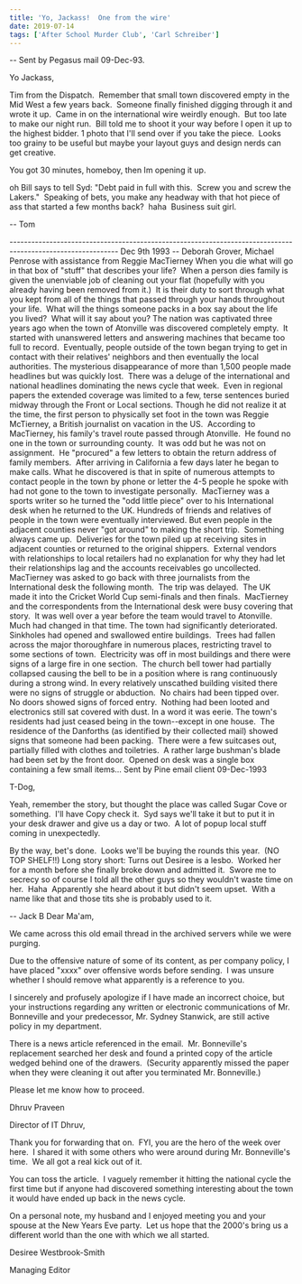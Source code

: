 ```yaml
---
title: 'Yo, Jackass!  One from the wire'
date: 2019-07-14
tags: ['After School Murder Club', 'Carl Schreiber']
---
```


-- Sent by Pegasus mail 09-Dec-93.

Yo Jackass,

Tim from the Dispatch.  Remember that small town discovered empty in the Mid West a few years back.  Someone finally finished digging through it and wrote it up.  Came in on the international wire weirdly enough.  But too late to make our night run.  Bill told me to shoot it your way before I open it up to the highest bidder. 1 photo that I'll send over if you take the piece.  Looks too grainy to be useful but maybe your layout guys and design nerds can get creative.

You got 30 minutes, homeboy, then Im opening it up.

oh Bill says to tell Syd: "Debt paid in full with this.  Screw you and screw the Lakers."  Speaking of bets, you make any headway with that hot piece of ass that started a few months back?  haha  Business suit girl.

-- Tom

------------------------------------------------------------------------------------------------------------ Dec 9th 1993 -- Deborah Grover, Michael Penrose with assistance from Reggie MacTierney When you die what will go in that box of "stuff" that describes your life?  When a person dies family is given the unenviable job of cleaning out your flat (hopefully with you already having been removed from it.)  It is their duty to sort through what you kept from all of the things that passed through your hands throughout your life.  What will the things someone packs in a box say about the life you lived?  What will it say about you? The nation was captivated three years ago when the town of Atonville was discovered completely empty.  It started with unanswered letters and answering machines that became too full to record.  Eventually, people outside of the town began trying to get in contact with their relatives' neighbors and then eventually the local authorities. The mysterious disappearance of more than 1,500 people made headlines but was quickly lost.  There was a deluge of the international and national headlines dominating the news cycle that week.  Even in regional papers the extended coverage was limited to a few, terse sentences buried midway through the Front or Local sections. Though he did not realize it at the time, the first person to physically set foot in the town was Reggie McTierney, a British journalist on vacation in the US.  According to MacTierney, his family's travel route passed through Atonville.  He found no one in the town or surrounding county.  It was odd but he was not on assignment.  He "procured" a few letters to obtain the return address of family members.  After arriving in California a few days later he began to make calls. What he discovered is that in spite of numerous attempts to contact people in the town by phone or letter the 4-5 people he spoke with had not gone to the town to investigate personally.  MacTierney was a sports writer so he turned the "odd little piece" over to his International desk when he returned to the UK. Hundreds of friends and relatives of people in the town were eventually interviewed. But even people in the adjacent counties never "got around" to making the short trip.  Something always came up.  Deliveries for the town piled up at receiving sites in adjacent counties or returned to the original shippers.  External vendors with relationships to local retailers had no explanation for why they had let their relationships lag and the accounts receivables go uncollected. MacTierney was asked to go back with three journalists from the International desk the following month.  The trip was delayed.  The UK made it into the Cricket World Cup semi-finals and then finals.  MacTierney and the correspondents from the International desk were busy covering that story.  It was well over a year before the team would travel to Atonville.  Much had changed in that time. The town had significantly deteriorated.  Sinkholes had opened and swallowed entire buildings.  Trees had fallen across the major thoroughfare in numerous places, restricting travel to some sections of town.  Electricity was off in most buildings and there were signs of a large fire in one section.  The church bell tower had partially collapsed causing the bell to be in a position where is rang continuously during a strong wind. In every relatively unscathed building visited there were no signs of struggle or abduction.  No chairs had been tipped over.  No doors showed signs of forced entry.  Nothing had been looted and electronics still sat covered with dust. In a word it was eerie. The town's residents had just ceased being in the town--except in one house.  The residence of the Danforths (as identified by their collected mail) showed signs that someone had been packing.  There were a few suitcases out, partially filled with clothes and toiletries.  A rather large bushman's blade had been set by the front door.  Opened on desk was a single box containing a few small items... Sent by Pine email client 09-Dec-1993

T-Dog,

Yeah, remember the story, but thought the place was called Sugar Cove or something.  I'll have Copy check it.  Syd says we'll take it but to put it in your desk drawer and give us a day or two.  A lot of popup local stuff coming in unexpectedly.

By the way, bet's done.  Looks we'll be buying the rounds this year.  (NO TOP SHELF!!) Long story short: Turns out Desiree is a lesbo.  Worked her for a month before she finally broke down and admitted it.  Swore me to secrecy so of course I told all the other guys so they wouldn't waste time on her.  Haha  Apparently she heard about it but didn't seem upset.  With a name like that and those tits she is probably used to it.

-- Jack B Dear Ma'am,

We came across this old email thread in the archived servers while we were purging. 

Due to the offensive nature of some of its content, as per company policy, I have placed "xxxx" over offensive words before sending.  I was unsure whether I should remove what apparently is a reference to you.

I sincerely and profusely apologize if I have made an incorrect choice, but your instructions regarding any written or electronic communications of Mr. Bonneville and your predecessor, Mr. Sydney Stanwick, are still active policy in my department.

There is a news article referenced in the email.  Mr. Bonneville's replacement searched her desk and found a printed copy of the article wedged behind one of the drawers.  (Security apparently missed the paper when they were cleaning it out after you terminated Mr. Bonneville.)

Please let me know how to proceed.

Dhruv Praveen

Director of IT Dhruv,

Thank you for forwarding that on.  FYI, you are the hero of the week over here.  I shared it with some others who were around during Mr. Bonneville's time.  We all got a real kick out of it.

You can toss the article.  I vaguely remember it hitting the national cycle the first time but if anyone had discovered something interesting about the town it would have ended up back in the news cycle.

On a personal note, my husband and I enjoyed meeting you and your spouse at the New Years Eve party.  Let us hope that the 2000's bring us a different world than the one with which we all started.

Desiree Westbrook-Smith

Managing Editor
